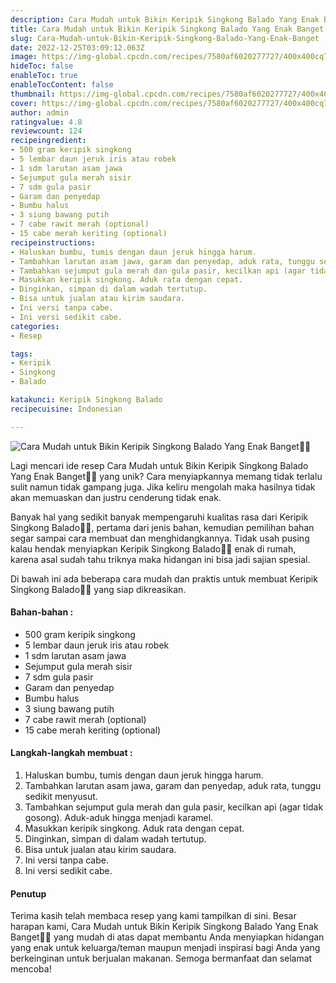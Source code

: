 ```yaml
---
description: Cara Mudah untuk Bikin Keripik Singkong Balado Yang Enak Banget"
title: Cara Mudah untuk Bikin Keripik Singkong Balado Yang Enak Banget
slug: Cara-Mudah-untuk-Bikin-Keripik-Singkong-Balado-Yang-Enak-Banget
date: 2022-12-25T03:09:12.063Z
image: https://img-global.cpcdn.com/recipes/7580af6020277727/400x400cq70/photo.jpg
hideToc: false
enableToc: true
enableTocContent: false
thumbnail: https://img-global.cpcdn.com/recipes/7580af6020277727/400x400cq70/photo.jpg
cover: https://img-global.cpcdn.com/recipes/7580af6020277727/400x400cq70/photo.jpg
author: admin
ratingvalue: 4.8
reviewcount: 124
recipeingredient:
- 500 gram keripik singkong
- 5 lembar daun jeruk iris atau robek
- 1 sdm larutan asam jawa
- Sejumput gula merah sisir
- 7 sdm gula pasir
- Garam dan penyedap
- Bumbu halus
- 3 siung bawang putih
- 7 cabe rawit merah (optional)
- 15 cabe merah keriting (optional)
recipeinstructions:
- Haluskan bumbu, tumis dengan daun jeruk hingga harum.
- Tambahkan larutan asam jawa, garam dan penyedap, aduk rata, tunggu sedikit menyusut.
- Tambahkan sejumput gula merah dan gula pasir, kecilkan api (agar tidak gosong). Aduk-aduk hingga menjadi karamel.
- Masukkan keripik singkong. Aduk rata dengan cepat.
- Dinginkan, simpan di dalam wadah tertutup.
- Bisa untuk jualan atau kirim saudara.
- Ini versi tanpa cabe.
- Ini versi sedikit cabe.
categories:
- Resep

tags:
- Keripik
- Singkong
- Balado

katakunci: Keripik Singkong Balado
recipecuisine: Indonesian

---
```


![Cara Mudah untuk Bikin Keripik Singkong Balado Yang Enak Banget👩‍🍳](https://img-global.cpcdn.com/recipes/7580af6020277727/400x400cq70/photo.jpg)

Lagi mencari ide resep Cara Mudah untuk Bikin Keripik Singkong Balado Yang Enak Banget👩‍🍳 yang unik? Cara menyiapkannya memang tidak terlalu sulit namun tidak gampang juga. Jika keliru mengolah maka hasilnya tidak akan memuaskan dan justru cenderung tidak enak.

Banyak hal yang sedikit banyak mempengaruhi kualitas rasa dari Keripik Singkong Balado👩‍🍳, pertama dari jenis bahan, kemudian pemilihan bahan segar sampai cara membuat dan menghidangkannya. Tidak usah pusing kalau hendak menyiapkan Keripik Singkong Balado👩‍🍳 enak di rumah, karena asal sudah tahu triknya maka hidangan ini bisa jadi sajian spesial.

Di bawah ini ada beberapa cara mudah dan praktis untuk membuat Keripik Singkong Balado👩‍🍳 yang siap dikreasikan.

<!--inarticleads1-->

#### Bahan-bahan :

- 500 gram keripik singkong
- 5 lembar daun jeruk iris atau robek
- 1 sdm larutan asam jawa
- Sejumput gula merah sisir
- 7 sdm gula pasir
- Garam dan penyedap
- Bumbu halus
- 3 siung bawang putih
- 7 cabe rawit merah (optional)
- 15 cabe merah keriting (optional)

<!--inarticleads2-->

#### Langkah-langkah membuat :

1. Haluskan bumbu, tumis dengan daun jeruk hingga harum.
1. Tambahkan larutan asam jawa, garam dan penyedap, aduk rata, tunggu sedikit menyusut.
1. Tambahkan sejumput gula merah dan gula pasir, kecilkan api (agar tidak gosong). Aduk-aduk hingga menjadi karamel.
1. Masukkan keripik singkong. Aduk rata dengan cepat.
1. Dinginkan, simpan di dalam wadah tertutup.
1. Bisa untuk jualan atau kirim saudara.
1. Ini versi tanpa cabe.
1. Ini versi sedikit cabe.

#### Penutup

Terima kasih telah membaca resep yang kami tampilkan di sini. Besar harapan kami, Cara Mudah untuk Bikin Keripik Singkong Balado Yang Enak Banget👩‍🍳 yang mudah di atas dapat membantu Anda menyiapkan hidangan yang enak untuk keluarga/teman maupun menjadi inspirasi bagi Anda yang berkeinginan untuk berjualan makanan. Semoga bermanfaat dan selamat mencoba!